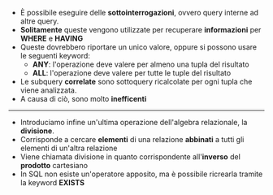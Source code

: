 * È possibile eseguire delle **sottointerrogazioni**, ovvero query interne ad altre query. 
* **Solitamente** queste vengono utilizzate per recuperare **informazioni** per **WHERE** e **HAVING**
* Queste dovrebbero riportare un unico valore, oppure si possono usare le seguenti keyword:
	* **ANY**: l'operazione deve valere per almeno una tupla del risultato
	* **ALL**: l'operazione deve valere per tutte le tuple del risultato
* Le subquery **correlate** sono sottoquery ricalcolate per ogni tupla che viene analizzata. 
* A causa di ciò, sono molto **inefficenti**
---
* Introduciamo infine un'ultima operazione dell'algebra relazionale, la **divisione**.
* Corrisponde a cercare **elementi** di una relazione **abbinati** a tutti gli elementi di un'altra relazione
* Viene chiamata divisione in quanto corrispondente all'**inverso** del **prodotto** cartesiano
* In SQL non esiste un'operatore apposito, ma è possibile ricrearla tramite la keyword **EXISTS**